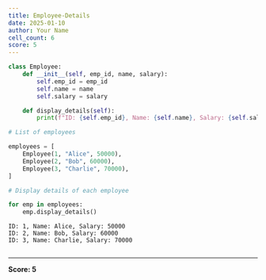 ```yaml
---
title: Employee-Details
date: 2025-01-10
author: Your Name
cell_count: 6
score: 5
---
```


```python
class Employee:
    def __init__(self, emp_id, name, salary):
        self.emp_id = emp_id
        self.name = name
        self.salary = salary

    def display_details(self):
        print(f"ID: {self.emp_id}, Name: {self.name}, Salary: {self.salary}")
```


```python
# List of employees
```


```python
employees = [
    Employee(1, "Alice", 50000),
    Employee(2, "Bob", 60000),
    Employee(3, "Charlie", 70000),
]
```


```python
# Display details of each employee
```


```python
for emp in employees:
    emp.display_details()
```

    ID: 1, Name: Alice, Salary: 50000
    ID: 2, Name: Bob, Salary: 60000
    ID: 3, Name: Charlie, Salary: 70000



```python

```


---
**Score: 5**
